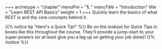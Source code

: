 +++
archetype = "chapter"
menuPre = "<b>1. </b>"
menuTitle = "Introduction"
title = "Learn REST API Basics"
weight = 1
+++
Quickly learn the basics of what REST is and the core concepts behind it.

{{% notice tip "Here's a Quick Tip!" %}}
Be on the lookout for Quick Tips in boxes like this throughout the course. They'll provide a jump-start to your super-powers
(or at least give you a leg up on getting your job done)!
{{% /notice %}}
